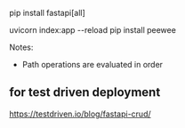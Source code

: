 pip install fastapi[all]

uvicorn index:app --reload
pip install peewee

Notes:
- Path operations are evaluated in order

## for test driven deployment
https://testdriven.io/blog/fastapi-crud/